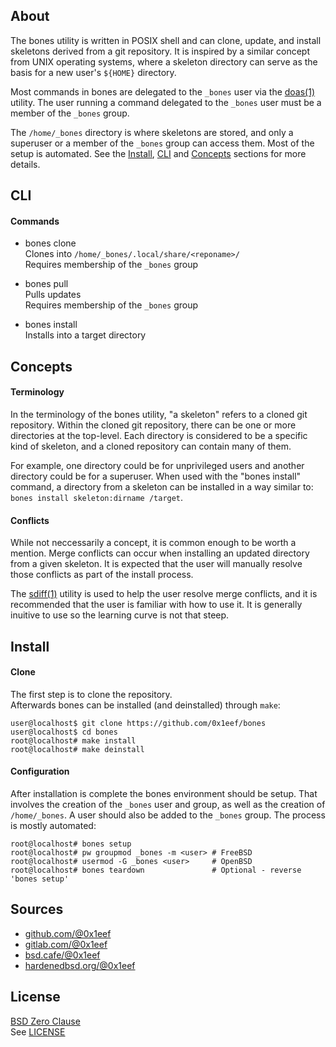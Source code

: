 ## About

The bones utility is written in POSIX shell and can clone,
update, and install skeletons derived from a git repository.
It is inspired by a similar concept from UNIX operating systems,
where a skeleton directory can serve as the basis for a new user's
`${HOME}` directory.

Most commands in bones are delegated to the `_bones` user
via the [doas(1)](https://man.openbsd.org/doas) utility.
The user running a command delegated to the `_bones` user must
be a member of the `_bones` group.

The `/home/_bones` directory is where skeletons are stored,
and only a superuser or a member of the `_bones` group can
access them. Most of the setup is automated. See the [Install](#install),
[CLI](#cli) and [Concepts](#concepts) sections for more details.

## CLI

#### Commands

* bones clone <br>
Clones into `/home/_bones/.local/share/<reponame>/` <br>
Requires membership of the `_bones` group <br>

* bones pull <br>
Pulls updates <br>
Requires membership of the `_bones` group <br>

* bones install <br>
Installs into a target directory

## Concepts

#### Terminology

In the terminology of the bones utility, "a skeleton" refers
to a cloned git repository. Within the cloned git repository,
there can be one or more directories at the top-level.
Each directory is considered to be a specific kind of skeleton,
and a cloned repository can contain many of them.

For example, one directory could be for unprivileged users and
another directory could be for a superuser. When used with the
"bones install" command, a directory from a skeleton can be
installed in a way similar to:
`bones install skeleton:dirname /target`.

#### Conflicts

While not neccessarily a concept, it is common enough to be worth
a mention. Merge conflicts can occur when installing an updated
directory from a given skeleton. It is expected that the user
will manually resolve those conflicts as part of the install
process.

The
[sdiff(1)](https://man.freebsd.org/cgi/man.cgi?sdiff)
utility is used to help the user resolve merge conflicts, and
it is recommended that the user is familiar with how to use it.
It is generally inuitive to use so the learning curve is not that
steep.

## Install

#### Clone

The first step is to clone the repository. <br>
Afterwards bones can be installed (and deinstalled) through `make`:

    user@localhost$ git clone https://github.com/0x1eef/bones
    user@localhost$ cd bones
    root@localhost# make install
    root@localhost# make deinstall

#### Configuration

After installation is complete the bones environment should be setup.
That involves the creation of the `_bones` user and group, as well as
the creation of `/home/_bones`. A user should also be added to the
`_bones` group. The process is mostly automated:

    root@localhost# bones setup
    root@localhost# pw groupmod _bones -m <user> # FreeBSD
    root@localhost# usermod -G _bones <user>     # OpenBSD
    root@localhost# bones teardown               # Optional - reverse 'bones setup'

## Sources

* [github.com/@0x1eef](https://github.com/0x1eef/bones)
* [gitlab.com/@0x1eef](https://gitlab.com/0x1eef/bones)
* [bsd.cafe/@0x1eef](https://brew.bsd.cafe/0x1eef/bones)
* [hardenedbsd.org/@0x1eef](https://git.hardenedbsd.org/0x1eef/bones)

## License

[BSD Zero Clause](https://choosealicense.com/licenses/0bsd/) <br>
See [LICENSE](./share/bones/LICENSE)
